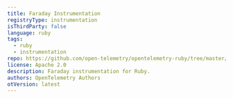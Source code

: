 ```yaml
---
title: Faraday Instrumentation
registryType: instrumentation
isThirdParty: false
language: ruby
tags:
  - ruby
  - instrumentation
repo: https://github.com/open-telemetry/opentelemetry-ruby/tree/master/instrumentation/faraday
license: Apache 2.0
description: Faraday instrumentation for Ruby.
authors: OpenTelemetry Authors
otVersion: latest
---
```

